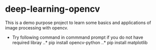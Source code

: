 # deep-learning-opencv

This is a demo purpose project to learn some basics and applications of 
image processing with opencv.

* Try following command in commmand prompt if you do not have required libray
..* pip install opencv-python
..* pip install matplotlib

